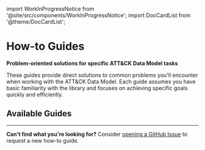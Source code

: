 import WorkInProgressNotice from '@site/src/components/WorkInProgressNotice';
import DocCardList from '@theme/DocCardList';

# How-to Guides

<WorkInProgressNotice />

**Problem-oriented solutions for specific ATT&CK Data Model tasks**

These guides provide direct solutions to common problems you'll encounter when working with the ATT&CK Data Model. Each guide assumes you have basic familiarity with the library and focuses on achieving specific goals quickly and efficiently.

## Available Guides

<DocCardList />

---

**Can't find what you're looking for?** Consider [opening a GitHub Issue](https://github.com/mitre-attack/attack-data-model/issues/new) to request a new how-to guide.
